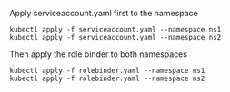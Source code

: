 Apply serviceaccount.yaml first to the namespace
```
kubectl apply -f serviceaccount.yaml --namespace ns1
kubectl apply -f serviceaccount.yaml --namespace ns2
```

Then apply the role binder to both namespaces
```
kubectl apply -f rolebinder.yaml --namespace ns1
kubectl apply -f rolebinder.yaml --namespace ns2
```
